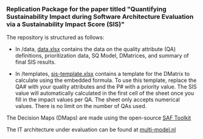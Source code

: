 ### Replication Package for the paper titled "Quantifying Sustainability Impact during Software Architecture Evaluation via a Sustainability Impact Score (SIS)"


The repository is structured as follows:

- In /data, [data.xlsx](data/data.xlsx) contains the data on the quality attribute (QA) definitions, prioritization data, SQ Model, DMatrices, and summary of final SIS results.
  
- In /templates, [sis-template.xlsx](templates/sis-template.xlsx) contains a template for the DMatrix to calculate using the embedded formula. To use this template, replace the QA# with your quality attributes and the P# with a priority value. The SIS value will automatically calculated in the first cell of the sheet once you fill in the impact values per QA. The sheet only accepts numerical values. There is no limit on the number of QAs used. 

The Decision Maps (DMaps) are made using the open-source [SAF Toolkit](https://github.com/S2-group/SAF-Toolkit)

The IT architecture under evaluation can be found at [multi-model.nl](https://multi-model.nl)
